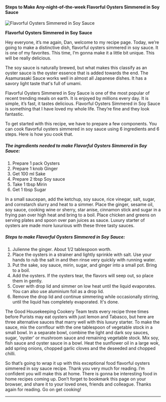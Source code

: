             

#### Steps to Make Any-night-of-the-week Flavorful Oysters Simmered in Soy Sauce

![Flavorful Oysters Simmered in Soy Sauce](https://img-global.cpcdn.com/recipes/6470306853027840/751x532cq70/flavorful-oysters-simmered-in-soy-sauce-recipe-main-photo.jpg)

**Flavorful Oysters Simmered in Soy Sauce**

Hey everyone, it’s me again, Dan, welcome to my recipe page. Today, we’re going to make a distinctive dish, flavorful oysters simmered in soy sauce. It is one of my favorites. This time, I’m gonna make it a little bit unique. This will be really delicious.

The soy sauce is naturally brewed, but what makes this classify as an oyster sauce is the oyster essence that is added towards the end. The Asamurasaki Sauce works well in almost all Japanese dishes. It has a savory light taste that's full of umami.

Flavorful Oysters Simmered in Soy Sauce is one of the most popular of recent trending meals on earth. It is enjoyed by millions every day. It is simple, it’s fast, it tastes delicious. Flavorful Oysters Simmered in Soy Sauce is something that I have loved my whole life. They’re fine and they look fantastic.

To get started with this recipe, we have to prepare a few components. You can cook flavorful oysters simmered in soy sauce using 6 ingredients and 6 steps. Here is how you cook that.

##### The ingredients needed to make Flavorful Oysters Simmered in Soy Sauce:

1.  Prepare 1 pack Oysters
2.  Prepare 1 knob Ginger
3.  Get 100 ml Sake
4.  Prepare 2 tbsp Soy sauce
5.  Take 1 tbsp Mirin
6.  Get 1 tbsp Sugar

In a small saucepan, add the ketchup, soy sauce, rice vinegar, salt, sugar, and cornstarch slurry and heat to a simmer. Place the ginger, sesame oil, soy sauce, cooking wine or sherry, star anise, cinnamon stick and sugar in a frying pan over high heat and bring to a boil. Place chicken and greens on serving plates and spoon over pan juices as sauce. Luxury starter of oysters are made more luxurious with these three tasty sauces.

##### Steps to make Flavorful Oysters Simmered in Soy Sauce:

1.  Julienne the ginger. About 1/2 tablespoon worth.
2.  Place the oysters in a strainer and lightly sprinkle with salt. Use your hands to rub the salt in and then rinse very quickly with running water.
3.  Put the sake, soy sauce, mirin, sugar, and ginger into a small pot. Bring to a boil.
4.  Add the oysters. If the oysters tear, the flavors will seep out, so place them in gently.
5.  Cover with drop lid and simmer on low heat until the liquid evaporates. You can also use aluminium foil as a drop lid.
6.  Remove the drop lid and continue simmering while occasionally stirring, until the liquid has completely evaporated. It's done.

The Good Housekeeping Cookery Team tests every recipe three times before Purists may eat oysters with just lemon and Tabasco, but here are three alternative sauces that marry well with this luxury starter. To make the sauce, mix the cornflour with the one tablespoon of vegetable stock in a small bowl. In a separate bowl, combine the light and dark soy sauces, sugar, 'oyster' or mushroom sauce and remaining vegetable stock. Mix soy, fish sauce and oyster sauce in a bowl. Heat the sunflower oil in a large wok, add spring onions, chopped garlic cloves and the deseeded and chopped chilli.

So that’s going to wrap it up with this exceptional food flavorful oysters simmered in soy sauce recipe. Thank you very much for reading. I’m confident you will make this at home. There is gonna be interesting food in home recipes coming up. Don’t forget to bookmark this page on your browser, and share it to your loved ones, friends and colleague. Thanks again for reading. Go on get cooking!

* * *